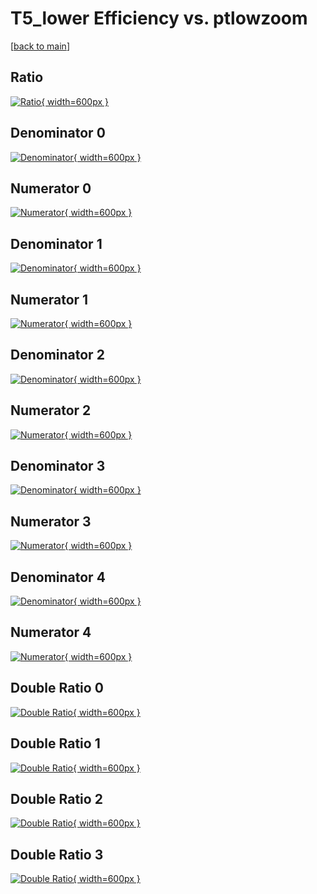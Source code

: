 # T5_lower Efficiency vs. ptlowzoom

[[back to main](./)]



## Ratio

[![Ratio](../mtv/var/T5_lower_base_211_1_eff_ptlowzoom.png){ width=600px }](../mtv/var/T5_lower_base_211_1_eff_ptlowzoom.pdf)

## Denominator 0

[![Denominator](../mtv/den/T5_lower_base_211_1_eff_ptlowzoom_den0.png){ width=600px }](../mtv/den/T5_lower_base_211_1_eff_ptlowzoom_den0.pdf)

## Numerator 0

[![Numerator](../mtv/num/T5_lower_base_211_1_eff_ptlowzoom_num0.png){ width=600px }](../mtv/num/T5_lower_base_211_1_eff_ptlowzoom_num0.pdf)

## Denominator 1

[![Denominator](../mtv/den/T5_lower_base_211_1_eff_ptlowzoom_den1.png){ width=600px }](../mtv/den/T5_lower_base_211_1_eff_ptlowzoom_den1.pdf)

## Numerator 1

[![Numerator](../mtv/num/T5_lower_base_211_1_eff_ptlowzoom_num1.png){ width=600px }](../mtv/num/T5_lower_base_211_1_eff_ptlowzoom_num1.pdf)

## Denominator 2

[![Denominator](../mtv/den/T5_lower_base_211_1_eff_ptlowzoom_den2.png){ width=600px }](../mtv/den/T5_lower_base_211_1_eff_ptlowzoom_den2.pdf)

## Numerator 2

[![Numerator](../mtv/num/T5_lower_base_211_1_eff_ptlowzoom_num2.png){ width=600px }](../mtv/num/T5_lower_base_211_1_eff_ptlowzoom_num2.pdf)

## Denominator 3

[![Denominator](../mtv/den/T5_lower_base_211_1_eff_ptlowzoom_den3.png){ width=600px }](../mtv/den/T5_lower_base_211_1_eff_ptlowzoom_den3.pdf)

## Numerator 3

[![Numerator](../mtv/num/T5_lower_base_211_1_eff_ptlowzoom_num3.png){ width=600px }](../mtv/num/T5_lower_base_211_1_eff_ptlowzoom_num3.pdf)

## Denominator 4

[![Denominator](../mtv/den/T5_lower_base_211_1_eff_ptlowzoom_den4.png){ width=600px }](../mtv/den/T5_lower_base_211_1_eff_ptlowzoom_den4.pdf)

## Numerator 4

[![Numerator](../mtv/num/T5_lower_base_211_1_eff_ptlowzoom_num4.png){ width=600px }](../mtv/num/T5_lower_base_211_1_eff_ptlowzoom_num4.pdf)

## Double Ratio 0

[![Double Ratio](../mtv/ratio/T5_lower_base_211_1_eff_ptlowzoom_ratio0.png){ width=600px }](../mtv/ratio/T5_lower_base_211_1_eff_ptlowzoom_ratio0.pdf)

## Double Ratio 1

[![Double Ratio](../mtv/ratio/T5_lower_base_211_1_eff_ptlowzoom_ratio1.png){ width=600px }](../mtv/ratio/T5_lower_base_211_1_eff_ptlowzoom_ratio1.pdf)

## Double Ratio 2

[![Double Ratio](../mtv/ratio/T5_lower_base_211_1_eff_ptlowzoom_ratio2.png){ width=600px }](../mtv/ratio/T5_lower_base_211_1_eff_ptlowzoom_ratio2.pdf)

## Double Ratio 3

[![Double Ratio](../mtv/ratio/T5_lower_base_211_1_eff_ptlowzoom_ratio3.png){ width=600px }](../mtv/ratio/T5_lower_base_211_1_eff_ptlowzoom_ratio3.pdf)

